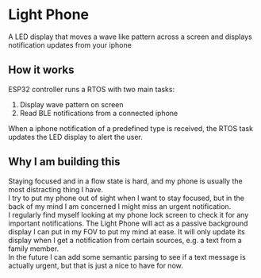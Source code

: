 # Light Phone
A LED display that moves a wave like pattern across a screen and displays notification updates from your iphone  

## How it works
ESP32 controller runs a RTOS with two main tasks:  
1. Display wave pattern on screen  
2. Read BLE notifications from a connected iphone

When a iphone notification of a predefined type is received, the RTOS task updates the LED display to alert the user.  

## Why I am building this
Staying focused and in a flow state is hard, and my phone is usually the most distracting thing I have.  
I try to put my phone out of sight when I want to stay focused, but in the back of my mind I am concerned I might miss an urgent notification.  
I regularly find myself looking at my phone lock screen to check it for any important notifications. 
The Light Phone will act as a passive background display I can put in my FOV to put my mind at ease. 
It will only update its display when I get a notification from certain sources, e.g. a text from a family member.  
In the future I can add some semantic parsing to see if a text message is actually urgent, but that is just a nice to have for now. 
